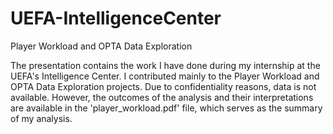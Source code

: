 # UEFA-IntelligenceCenter
Player Workload and OPTA Data Exploration

The presentation contains the work I have done during my internship at the UEFA's Intelligence Center. I contributed mainly to the Player Workload and OPTA Data Exploration projects. Due to confidentiality reasons, data is not available. However, the outcomes of the analysis and their interpretations are available in the 'player_workload.pdf' file, which serves as the summary of my analysis.
